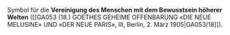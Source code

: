 
Symbol für die **Vereinigung des Menschen mit dem Bewusstsein höherer Welten** ([[GA053 (18.) GOETHES GEHEIME OFFENBARUNG «DIE NEUE MELUSINE» UND «DER NEUE PARIS», III, Berlin, 2. März 1905|GA053/18]]).
